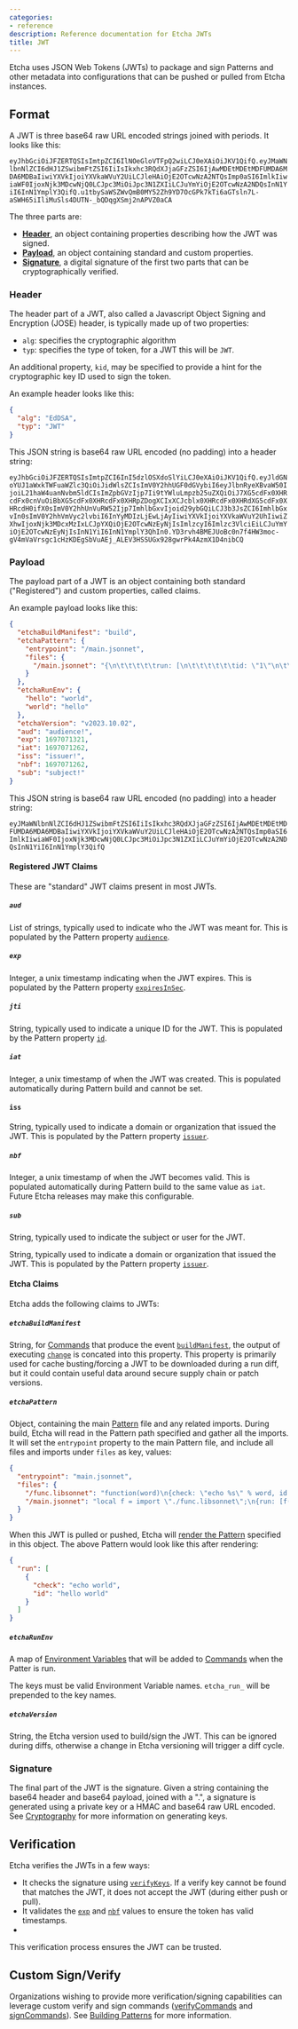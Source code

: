 ```yaml
---
categories:
- reference
description: Reference documentation for Etcha JWTs
title: JWT
---
```


Etcha uses JSON Web Tokens (JWTs) to package and sign Patterns and other metadata into configurations that can be pushed or pulled from Etcha instances.

## Format

A JWT is three base64 raw URL encoded strings joined with periods.  It looks like this:

`eyJhbGciOiJFZERTQSIsImtpZCI6IlNOeGloVTFpQ2wiLCJ0eXAiOiJKV1QifQ.eyJMaWNlbnNlZCI6dHJ1ZSwibmFtZSI6IiIsIkxhc3RQdXJjaGFzZSI6IjAwMDEtMDEtMDFUMDA6MDA6MDBaIiwiYXVkIjoiYXVkaWVuY2UiLCJleHAiOjE2OTcwNzA2NTQsImp0aSI6ImlkIiwiaWF0IjoxNjk3MDcwNjQ0LCJpc3MiOiJpc3N1ZXIiLCJuYmYiOjE2OTcwNzA2NDQsInN1YiI6InN1YmplY3QifQ.u1tbySaWSZWvQmB0MY52Zh9YD7OcGPk7kTi6aGTsln7L-aSWH65iIliMuSls4DUTN-_bQDqgXSmj2nAPVZ0aCA`

The three parts are:

- [**Header**](#header), an object containing properties describing how the JWT was signed.
- [**Payload**](#payload), an object containing standard and custom properties.
- [**Signature**](#signature), a digital signature of the first two parts that can be cryptographically verified.

### Header

The header part of a JWT, also called a Javascript Object Signing and Encryption (JOSE) header, is typically made up of two properties:

- `alg`: specifies the cryptographic algorithm
- `typ`: specifies the type of token, for a JWT this will be `JWT`.

An additional property, `kid`, may be specified to provide a hint for the cryptographic key ID used to sign the token.

An example header looks like this:

```json
{
  "alg": "EdDSA",
  "typ": "JWT"
}
```

This JSON string is base64 raw URL encoded (no padding) into a header string:

`eyJhbGciOiJFZERTQSIsImtpZCI6InI5dzlOSXdoSlYiLCJ0eXAiOiJKV1QifQ.eyJldGNoYUJ1aWxkTWFuaWZlc3QiOiJidWlsZCIsImV0Y2hhUGF0dGVybiI6eyJlbnRyeXBvaW50IjoiL21haW4uanNvbm5ldCIsImZpbGVzIjp7Ii9tYWluLmpzb25uZXQiOiJ7XG5cdFx0XHRcdFx0cnVuOiBbXG5cdFx0XHRcdFx0XHRpZDogXCIxXCJcblx0XHRcdFx0XHRdXG5cdFx0XHRcdH0ifX0sImV0Y2hhUnVuRW52Ijp7ImhlbGxvIjoid29ybGQiLCJ3b3JsZCI6ImhlbGxvIn0sImV0Y2hhVmVyc2lvbiI6InYyMDIzLjEwLjAyIiwiYXVkIjoiYXVkaWVuY2UhIiwiZXhwIjoxNjk3MDcxMzIxLCJpYXQiOjE2OTcwNzEyNjIsImlzcyI6Imlzc3VlciEiLCJuYmYiOjE2OTcwNzEyNjIsInN1YiI6InN1YmplY3QhIn0.YD3rvh4BMEJUoBc0n7f4HW3moc-gV4mVaVrsgc1cHzKDEgSbVuAEj_ALEV3HSSUGx928gwrPk4AzmX1D4nibCQ`

### Payload

The payload part of a JWT is an object containing both standard ("Registered") and custom properties, called claims.

An example payload looks like this:

```json
{
  "etchaBuildManifest": "build",
  "etchaPattern": {
    "entrypoint": "/main.jsonnet",
    "files": {
      "/main.jsonnet": "{\n\t\t\t\t\trun: [\n\t\t\t\t\t\tid: \"1\"\n\t\t\t\t\t]\n\t\t\t\t}"
    }
  },
  "etchaRunEnv": {
    "hello": "world",
    "world": "hello"
  },
  "etchaVersion": "v2023.10.02",
  "aud": "audience!",
  "exp": 1697071321,
  "iat": 1697071262,
  "iss": "issuer!",
  "nbf": 1697071262,
  "sub": "subject!"
}
```

This JSON string is base64 raw URL encoded (no padding) into a header string:

`eyJMaWNlbnNlZCI6dHJ1ZSwibmFtZSI6IiIsIkxhc3RQdXJjaGFzZSI6IjAwMDEtMDEtMDFUMDA6MDA6MDBaIiwiYXVkIjoiYXVkaWVuY2UiLCJleHAiOjE2OTcwNzA2NTQsImp0aSI6ImlkIiwiaWF0IjoxNjk3MDcwNjQ0LCJpc3MiOiJpc3N1ZXIiLCJuYmYiOjE2OTcwNzA2NDQsInN1YiI6InN1YmplY3QifQ`

#### Registered JWT Claims

These are "standard" JWT claims present in most JWTs.

##### `aud`

List of strings, typically used to indicate who the JWT was meant for.  This is populated by the Pattern property [`audience`](../patterns#audience).

##### `exp`

Integer, a unix timestamp indicating when the JWT expires.  This is populated by the Pattern property [`expiresInSec`](../patterns#expiresinsec).

##### `jti`

String, typically used to indicate a unique ID for the JWT.  This is populated by the Pattern property [`id`](../patterns#id).

##### `iat`

Integer, a unix timestamp of when the JWT was created.  This is populated automatically during Pattern build and cannot be set.

#### `iss`

String, typically used to indicate a domain or organization that issued the JWT.  This is populated by the Pattern property [`issuer`](../patterns#issuer).

##### `nbf`

Integer, a unix timestamp of when the JWT becomes valid.  This is populated automatically during Pattern build to the same value as `iat`.  Future Etcha releases may make this configurable.

##### `sub`

String, typically used to indicate the subject or user for the JWT.  

String, typically used to indicate a domain or organization that issued the JWT.  This is populated by the Pattern property [`issuer`](../patterns#issuer).

#### Etcha Claims

Etcha adds the following claims to JWTs:

##### `etchaBuildManifest`

String, for [Commands](../commands) that produce the event [`buildManifest`](../events#buildManifest), the output of executing [`change`](../commands#change) is concated into this property.  This property is primarily used for cache busting/forcing a JWT to be downloaded during a run diff, but it could contain useful data around secure supply chain or patch versions.

##### `etchaPattern`

Object, containing the main [Pattern](../patterns) file and any related imports.  During build, Etcha will read in the Pattern path specified and gather all the imports.  It will set the `entrypoint` property to the main Pattern file, and include all files and imports under `files` as key, values:

```json
{
  "entrypoint": "main.jsonnet",
  "files": {
    "/func.libsonnet": "function(word)\n{check: \"echo %s\" % word, id: \"hello %s\" % word}",
    "/main.jsonnet": "local f = import \"./func.libsonnet\";\n{run: [f(\"world\")]}"
  }
}
```

When this JWT is pulled or pushed, Etcha will [render the Pattern](../patterns#rendering) specified in this object.  The above Pattern would look like this after rendering:

```json
{
  "run": [
    {
      "check": "echo world",
      "id": "hello world"
    }
  ]
}
```

##### `etchaRunEnv`

A map of [Environment Variables](../commands#environment-variables) that will be added to [Commands](../commands) when the Patter is run.

The keys must be valid Environment Variable names.  `etcha_run_` will be prepended to the key names.

##### `etchaVersion`

String, the Etcha version used to build/sign the JWT.  This can be ignored during diffs, otherwise a change in Etcha versioning will trigger a diff cycle.

### Signature

The final part of the JWT is the signature.  Given a string containing the base64 header and base64 payload, joined with a ".", a signature is generated using a private key or a HMAC and base64 raw URL encoded.  See [Cryptography](../cryptography) for more information on generating keys.

## Verification

Etcha verifies the JWTs in a few ways:

- It checks the signature using [`verifyKeys`](../config#verifykeys).  If a verify key cannot be found that matches the JWT, it does not accept the JWT (during either push or pull).
- It validates the [`exp`](#exp) and [`nbf`](#nbf) values to ensure the token has valid timestamps.
- 
This verification process ensures the JWT can be trusted.

## Custom Sign/Verify

Organizations wishing to provide more verification/signing capabilities can leverage custom verify and sign commands ([verifyCommands](../config#verifycommands) and [signCommands](../config#signingcommands)).  See [Building Patterns](../../guides/building-patterns) for more information.
